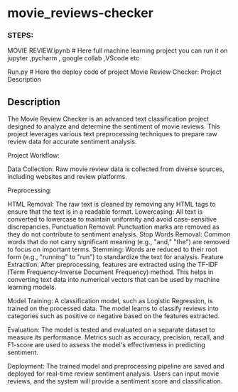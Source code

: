 # movie_reviews-checker
### STEPS:
MOVIE REVIEW.ipynb # Here full machine learning project you can run it on jupyter ,pycharm , google collab ,VScode etc

Run.py # Here the deploy code of project
Movie Review Checker: Project Description
## Description
The Movie Review Checker is an advanced text classification project designed to analyze and determine the sentiment of movie reviews. This project leverages various text preprocessing techniques to prepare raw review data for accurate sentiment analysis.

Project Workflow:

Data Collection: Raw movie review data is collected from diverse sources, including websites and review platforms.

Preprocessing:

HTML Removal: The raw text is cleaned by removing any HTML tags to ensure that the text is in a readable format.
Lowercasing: All text is converted to lowercase to maintain uniformity and avoid case-sensitive discrepancies.
Punctuation Removal: Punctuation marks are removed as they do not contribute to sentiment analysis.
Stop Words Removal: Common words that do not carry significant meaning (e.g., "and," "the") are removed to focus on important terms.
Stemming: Words are reduced to their root form (e.g., "running" to "run") to standardize the text for analysis.
Feature Extraction: After preprocessing, features are extracted using the TF-IDF (Term Frequency-Inverse Document Frequency) method. This helps in converting text data into numerical vectors that can be used by machine learning models.

Model Training: A classification model, such as Logistic Regression, is trained on the processed data. The model learns to classify reviews into categories such as positive or negative based on the features extracted.

Evaluation: The model is tested and evaluated on a separate dataset to measure its performance. Metrics such as accuracy, precision, recall, and F1-score are used to assess the model's effectiveness in predicting sentiment.

Deployment: The trained model and preprocessing pipeline are saved and deployed for real-time review sentiment analysis. Users can input movie reviews, and the system will provide a sentiment score and classification.
